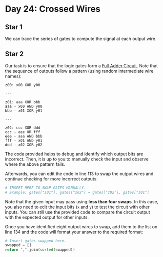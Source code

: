 # Day 24: Crossed Wires

## Star 1

We can trace the series of gates to compute the signal at each output wire.

## Star 2

Our task is to ensure that the logic gates form a [Full Adder Circuit](https://en.wikipedia.org/wiki/Adder_(electronics)). Note that the sequence of outputs follow a pattern (using random intermediate wire names):

```
z00: x00 XOR y00

---

z01: aaa XOR bbb
aaa - x00 AND y00
bbb - x01 XOR y01

---

z02: ccc XOR ddd
ccc - eee OR fff
eee - aaa AND bbb
fff - x01 AND y01
ddd - x02 XOR y02
```

The code provided helps to debug and identify which output bits are incorrect. Then, it is up to you to manually check the input and observe where the above pattern fails. 

Afterwards, you can edit the code in line 113 to swap the output wires and continue checking for more incorrect outputs:
```python
# INSERT HERE TO SWAP GATES MANUALLY.
# Example: gates["z01"], gates["z02"] = gates["z02"], gates["z01"]
```

Note that the given input may pass using **less than four swaps**. In this case, you also need to edit the input bits (`x` and `y`) to test the circuit with other inputs. You can still use the provided code to compare the circuit output with the expected output for other inputs.

Once you have identified eight output wires to swap, add them to the list on line 134 and the code will format your answer to the required format:
```python
# Insert gates swapped here.
swapped = []
return ",".join(sorted(swapped))
```